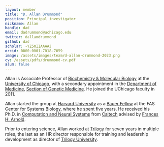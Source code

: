 ```yaml
---
layout: member
title: "D. Allan Drummond"
position: Principal investigator
nickname: Allan
handle: dad
email: dadrummond@uchicago.edu
twitter: dallandrummond
github: dad
scholar: -YZ5mIIAAAAJ
orcid: 0000-0001-7018-7059
image: /assets/images/team/d-allan-drummond-2023.png
cv: /assets/pdfs/drummond-cv.pdf
alum: false
---
```

Allan is Associate Professor of [Biochemistry & Molecular Biology] at the [University of Chicago], with a secondary appointment in the [Department of Medicine], [Section of Genetic Medicine]. He joined the UChicago faculty in 2011.

Allan started the group at [Harvard University](http://harvard.edu) as a [Bauer Fellow](http://archive.sysbio.harvard.edu/CSB/research/fellows.html) at the FAS Center for Systems Biology, where he spent five years. He received his Ph.D. in [Computation and Neural Systems][CNS] from [Caltech](http://www.caltech.edu) advised by [Frances H. Arnold](http://fhalab.caltech.edu/).

Prior to entering science, Allan worked at [Trilogy](http://www.trilogy.com) for seven years in multiple roles, the last as an HR director responsible for training and leadership development as director of [Trilogy University][TU].

[University of Chicago]: http://www.uchicago.edu
[Biochemistry & Molecular Biology]: http://bmb.uchospitals.edu
[Department of Medicine]: http://medicine.uchicago.edu
[Section of Genetic Medicine]: http://medicine.uchicago.edu/sections/genetic-medicine/
[CNS]: http://www.cns.caltech.edu/
[TU]: http://hbr.org/2001/04/no-ordinary-boot-camp
